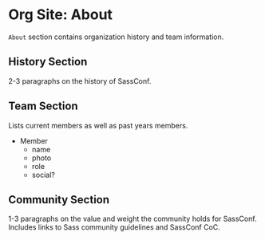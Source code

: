 # Org Site: About

`About` section contains organization history and team information. 

## History Section

2-3 paragraphs on the history of SassConf. 

## Team Section

Lists current members as well as past years members. 

* Member
    - name
    - photo
    - role
    - social?

## Community Section

1-3 paragraphs on the value and weight the community holds for SassConf. Includes links to Sass community guidelines and SassConf CoC. 
